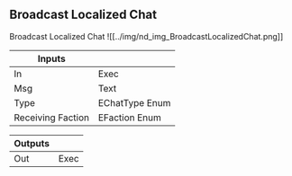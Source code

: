 ## Broadcast Localized Chat
Broadcast Localized Chat
![[../img/nd_img_BroadcastLocalizedChat.png]]

|Inputs||
|--|--|
| In | Exec |
| Msg | Text |
| Type | EChatType Enum |
| Receiving Faction | EFaction Enum |

|Outputs||
|--|--|
| Out | Exec |
